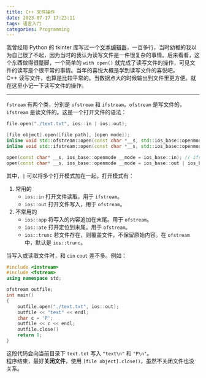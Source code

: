 ```yaml
---
title: C++ 文件操作
date: 2023-07-17 17:23:11
tags: 语言入门
categories: Programming
---
```


我曾经用 Python 的 tkinter 库写过一个<a style="border-bottom:none;" href="https://github.com/JoyWonderful/My-Python-File/blob/main/text-txt.py">文本编辑器</a>，一百多行，当时幼稚的我以为自己很了不起，因为当时的我认为读写文件是一件很复杂的事情。后来看看，这个东西做得很蹩脚，一个简单的 <code>with open()</code> 就完成了读写文件的操作，可见文件的读写是个很平常的事情。当年的喜悦大概是学到读写文件的喜悦吧。  
C++ 读写文件，也算是比较平常的。当数据点大的时候输出到文件里更方便。就在这里小记一下读写文件的操作。
<!--more-->

<hr>

`fstream` 有两个类，分别是 `ofstream` 和 `ifstream`。`ofstream` 是写文件的，`ifstream` 是读文件的。这是一个打开文件的语法：
```cpp
file.open("./text.txt", ios::in | ios::out);

[file object].open([file path], [open mode]);
inline void std::ofstream::open(const char *__s, std::ios_base::openmode __mode);
inline void std::ifstream::open(const char *__s, std::ios_base::openmode __mode);

open(const char* __s, ios_base::openmode __mode = ios_base::in); // ifstream
open(const char* __s, ios_base::openmode __mode = ios_base::out | ios_base::trunc); // ofstream
```
其中，`|` 可以将多个打开模式加在一起。打开模式有：
1. 常用的
    - `ios::in` 打开文件读取，用于 `ifstream`。
    - `ios::out` 打开文件写入，用于 `ofstream`。
2. 不常用的
    - `ios::app` 将写入的内容追加在末尾。用于 `ofstream`。
    - `ios::ate` 打开定位到末尾。用于 `ofstream`。
    - `ios::trunc` 若文件存在，则覆盖文件，不保留原始内容。在 `ofstream` 中，默认是 `ios::trunc`。

当写入或读取文件时，和 `cin` `cout` 差不多。例如：
```cpp
#include <iostream>
#include <fstream>
using namespace std;

ofstream outfile;
int main()
{
    outfile.open("./text.txt", ios::out);
    outfile << "text" << endl;
    char c = 'P';
    outfile << c << endl;
    outfile.close()
    return 0;
}
```
这段代码会向当前目录下 `text.txt` 写入 `"text\n"` 和 `"P\n"`。  
程序结束，最好**关闭文件**，使用 `[file object].close()`，虽然不关闭文件也没关系。
